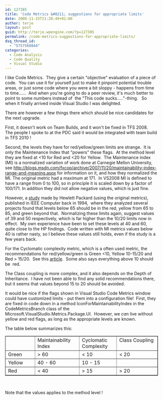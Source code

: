```yaml
---
id: 127385
title: 'Code Metrics &#8211; suggestions for appropriate limits'
date: 2008-11-25T21:20:49+01:00
author: terje
layout: post
guid: http://terje.wpengine.com/?p=127385
permalink: /code-metrics-suggestions-for-appropriate-limits/
dsq_thread_id:
  - "5757560844"
categories:
  - Code Analysis
  - Code Quality
  - Visual Studio
---
```

<p>I like Code Metrics.  They give a certain "objective" evaluation of a piece of code.  You can use it for yourself just to make it pinpoint potential trouble areas, or just some code where you were a bit sloppy - happens from time to time......  And when you're going to do a peer review, it's much better to point to some numbers instead of  the "This code sucks....."-thing.   So when it finally arrived inside Visual Studio I was delighted.  </p>
<p>There are however a few things there which should be nice candidates for the next upgrade.</p>
<p>First, it doesn't work on Team Builds, and it won't be fixed in TFS 2008.  The people I spoke to at the PDC said it would be integrated with team build in TFS 2010 !  </p>
<p>Second, the levels they have for red/yellow/green limits are strange.  It is only the Maintenance Index that "powers" these flags.  At the method level they are fixed at &lt;10 for Red and &lt;20 for Yellow.  The Maintenance index (MI) is a normalized variation of work done at Carnegie Mellon University, see <a title="http://blogs.msdn.com/fxcop/archive/2007/11/20/maintainability-index-range-and-meaning.aspx" href="http://blogs.msdn.com/fxcop/archive/2007/11/20/maintainability-index-range-and-meaning.aspx">http://blogs.msdn.com/fxcop/archive/2007/11/20/maintainability-index-range-and-meaning.aspx</a> for information on it, and how they normalized the MI. The original metric had a maximum at 171.  In VS2008 MI is defined to have a range from 0 to 100, so in principle it is scaled down by a factor of 100/171. In addition they did not allow negative values, which is just fine. </p>
<p>However, a <a target="_blank" href="http://doi.ieeecomputersociety.org/10.1109/2.303623">study</a> made by Hewlett Packard (using the original metrics), published in IEEE Computer back in 1994,  where they analyzed several projects found that levels below 65 should be in the red, yellow from 65 to 85, and green beyond that.  Normalizing these limits again, suggest values of 39 and 50 respectively, which is far higher than the 10/20 limits now in effect.  My own experience have been to set these levels at 40 and 60, quite close to the HP findings.  Code written with MI metrics values below 40 is rather nasty, so I believe these values still holds, even if the study is a few years back. </p>
<p>For the Cyclomatic complexity metric, which is a often used metric, the recommendations for red/yellow/green is Green &lt;10, Yellow 10-15/20 and Red &gt; 15/20.  See this <a target="_blank" href="http://www.aivosto.com/project/help/pm-complexity.html">article</a>.  Some also says everything above 10 should be  red. </p>
<p>The Class coupling is more complex, and it also depends on the Depth of Inheritance.  I have not been able to find any solid recommendations there, but it seems that values beyond 15 to 20 should be avoided. </p>
<p>It would be nice if the flags shown in Visual Studio Code Metrics window could have customized limits - put them into a configuration file!  First, they are fixed in code down in a method IconForMaintainabilityIndex in the CodeMetricsBranch class of the  Microsoft.VisualStudio.Metrics.Package.UI.  However, we <em>can</em> live without yellow and red flags, as long as the appropriate levels are known. </p>
<p>The table below summarizes this:</p>
<table cellspacing="0" cellpadding="2" width="457" border="1">
    <tbody>
        <tr>
            <td valign="top" width="82"> </td>
            <td valign="top" width="130">Maintainability Index</td>
            <td valign="top" width="107">Cyclomatic Complexity</td>
            <td valign="top" width="136">Class Coupling</td>
        </tr>
        <tr>
            <td valign="top" width="88">Green</td>
            <td valign="top" width="134">&gt; 60</td>
            <td valign="top" width="111">&lt; 10</td>
            <td valign="top" width="135">&lt; 20</td>
        </tr>
        <tr>
            <td valign="top" width="90">Yellow</td>
            <td valign="top" width="136">40 - 60</td>
            <td valign="top" width="113">10 - 15</td>
            <td valign="top" width="133"> </td>
        </tr>
        <tr>
            <td valign="top" width="91">Red</td>
            <td valign="top" width="137">&lt; 40</td>
            <td valign="top" width="114">&gt; 15</td>
            <td valign="top" width="132">&gt; 20</td>
        </tr>
    </tbody>
</table>
<p> </p>
<p>Note that the values applies to the method level !  </p>